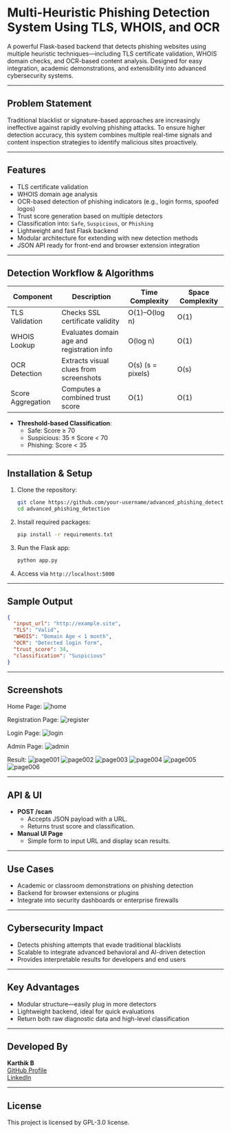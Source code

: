 # Multi-Heuristic Phishing Detection System Using TLS, WHOIS, and OCR

A powerful Flask-based backend that detects phishing websites using multiple heuristic techniques—including TLS certificate validation, WHOIS domain checks, and OCR-based content analysis. Designed for easy integration, academic demonstrations, and extensibility into advanced cybersecurity systems.

---

## Problem Statement

Traditional blacklist or signature-based approaches are increasingly ineffective against rapidly evolving phishing attacks. To ensure higher detection accuracy, this system combines multiple real-time signals and content inspection strategies to identify malicious sites proactively.

---

## Features

- TLS certificate validation
- WHOIS domain age analysis
- OCR-based detection of phishing indicators (e.g., login forms, spoofed logos)
- Trust score generation based on multiple detectors
- Classification into: `Safe`, `Suspicious`, or `Phishing`
- Lightweight and fast Flask backend
- Modular architecture for extending with new detection methods
- JSON API ready for front-end and browser extension integration

---

## Detection Workflow & Algorithms

| Component        | Description                                | Time Complexity    | Space Complexity  |
|------------------|--------------------------------------------|-------------------|-------------------|
| TLS Validation   | Checks SSL certificate validity            | O(1)–O(log n)     | O(1)              |
| WHOIS Lookup     | Evaluates domain age and registration info | O(log n)          | O(1)              |
| OCR Detection    | Extracts visual clues from screenshots     | O(s) (s = pixels) | O(s)              |
| Score Aggregation| Computes a combined trust score            | O(1)              | O(1)              |

- **Threshold-based Classification**:
  - Safe: Score ≥ 70
  - Suspicious: 35 ≤ Score < 70
  - Phishing: Score < 35

---

## Installation & Setup

1. Clone the repository:
   ```bash
   git clone https://github.com/your-username/advanced_phishing_detection.git
   cd advanced_phishing_detection
   ```

2. Install required packages:
   ```bash
   pip install -r requirements.txt
   ```

3. Run the Flask app:
   ```bash
   python app.py
   ```

4. Access via `http://localhost:5000`

---

## Sample Output

```json
{
  "input_url": "http://example.site",
  "TLS": "Valid",
  "WHOIS": "Domain Age < 1 month",
  "OCR": "Detected login form",
  "trust_score": 34,
  "classification": "Suspicious"
}
```
---

## Screenshots
Home Page:
![home](image/home.png)

Registration Page:
![register](image/register.png)

Login Page:
![login](image/login.png)

Admin Page:
![admin](image/admin.jpg)

Result:
![page001](image/001.jpg)
![page002](image/002.jpg)
![page003](image/003.jpg)
![page004](image/004.jpg)
![page005](image/005.jpg)
![page006](image/006.jpg)

---

## API & UI

- **POST /scan**
  - Accepts JSON payload with a URL.
  - Returns trust score and classification.
- **Manual UI Page**
  - Simple form to input URL and display scan results.

---

## Use Cases

- Academic or classroom demonstrations on phishing detection
- Backend for browser extensions or plugins
- Integrate into security dashboards or enterprise firewalls

---

## Cybersecurity Impact

- Detects phishing attempts that evade traditional blacklists
- Scalable to integrate advanced behavioral and AI-driven detection
- Provides interpretable results for developers and end users

---

## Key Advantages

- Modular structure—easily plug in more detectors
- Lightweight backend, ideal for quick evaluations
- Return both raw diagnostic data and high-level classification

---

## Developed By

**Karthik B**  
[GitHub Profile](https://github.com/KArT4206)  
[LinkedIn](https://www.linkedin.com/in/karthik-b-0b8905362)

---

## License

This project is licensed by GPL-3.0 license.
